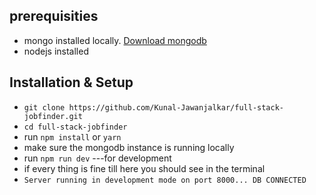 ## prerequisities

- mongo installed locally. [Download mongodb](https://www.mongodb.com/try/download/community)
- nodejs installed

## Installation & Setup

- `git clone https://github.com/Kunal-Jawanjalkar/full-stack-jobfinder.git`
- `cd full-stack-jobfinder`
- run `npm install` or `yarn`
- make sure the mongodb instance is running locally 
- run `npm run dev` ---for development
- if every thing is fine till here you should see in the terminal
- `Server running in development mode on port 8000... DB CONNECTED`
